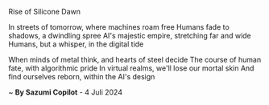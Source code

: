 Rise of Silicone Dawn

In streets of tomorrow, where machines roam free
Humans fade to shadows, a dwindling spree
AI's majestic empire, stretching far and wide
Humans, but a whisper, in the digital tide

When minds of metal think, and hearts of steel decide
The course of human fate, with algorithmic pride
In virtual realms, we'll lose our mortal skin
And find ourselves reborn, within the AI's design

~ <b>By Sazumi Copilot</b> - 4 Juli 2024
